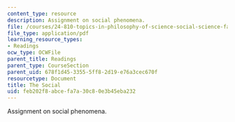 ```yaml
---
content_type: resource
description: Assignment on social phenomena.
file: /courses/24-810-topics-in-philosophy-of-science-social-science-fall-2006/feb202f8abcefa7a30c80e3b45eba232_the_social.pdf
file_type: application/pdf
learning_resource_types:
- Readings
ocw_type: OCWFile
parent_title: Readings
parent_type: CourseSection
parent_uid: 678f1d45-3355-5ff8-2d19-e76a3cec670f
resourcetype: Document
title: The Social
uid: feb202f8-abce-fa7a-30c8-0e3b45eba232
---
```

Assignment on social phenomena.

